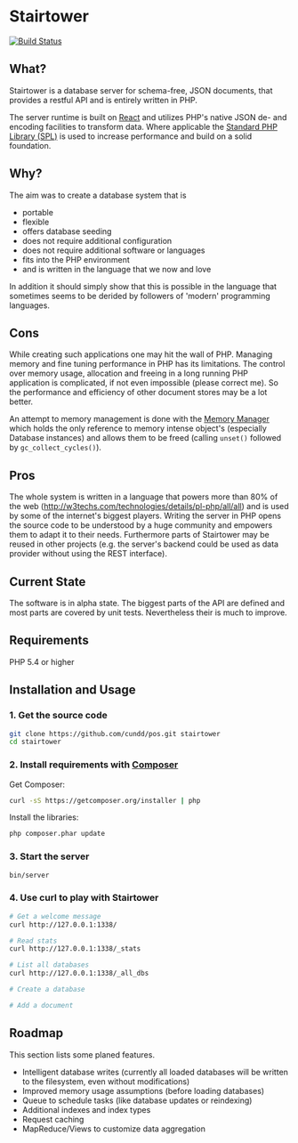 Stairtower
==========

[![Build Status](https://travis-ci.org/cundd/pos.svg?branch=master)](https://travis-ci.org/cundd/pos)

What?
-----

Stairtower is a database server for schema-free, JSON documents, that provides a restful API and is entirely written in PHP.

The server runtime is built on [React](http://reactphp.org/) and utilizes PHP's native JSON de- and encoding facilities to transform data. Where applicable the [Standard PHP Library (SPL)](http://php.net/manual/de/book.spl.php) is used to increase performance and build on a solid foundation.


Why?
----

The aim was to create a database system that is 
- portable
- flexible
- offers database seeding
- does not require additional configuration
- does not require additional software or languages
- fits into the PHP environment
- and is written in the language that we now and love

In addition it should simply show that this is possible in the language that sometimes seems to be derided by followers of 'modern' programming languages.


Cons
----

While creating such applications one may hit the wall of PHP. Managing memory and fine tuning performance in PHP has its limitations. The control over memory usage, allocation and freeing in a long running PHP application is complicated, if not even impossible (please correct me). So the performance and efficiency of other document stores may be a lot better. 

An attempt to memory management is done with the [Memory Manager](https://github.com/cundd/pos/blob/develop/Classes/Memory/Manager.php) which holds the only reference to memory intense object's (especially Database instances) and allows them to be freed (calling `unset()` followed by `gc_collect_cycles()`).


Pros
----

The whole system is written in a language that powers more than 80% of the web (http://w3techs.com/technologies/details/pl-php/all/all) and is used by some of the internet's biggest players. Writing the server in PHP opens the source code to be understood by a huge community and empowers them to adapt it to their needs. Furthermore parts of Stairtower may be reused in other projects (e.g. the server's backend could be used as data provider without using the REST interface).


Current State
-------------

The software is in alpha state. The biggest parts of the API are defined and most parts are covered by unit tests. Nevertheless their is much to improve.


Requirements
------------

PHP 5.4 or higher


Installation and Usage
----------------------

### 1. Get the source code

```bash
git clone https://github.com/cundd/pos.git stairtower
cd stairtower
```

### 2. Install requirements with [Composer](https://getcomposer.org)

Get Composer:

```bash
curl -sS https://getcomposer.org/installer | php
```

Install the libraries:

```bash
php composer.phar update
```

### 3. Start the server

```bash
bin/server
```

### 4. Use curl to play with Stairtower

```bash
# Get a welcome message
curl http://127.0.0.1:1338/

# Read stats
curl http://127.0.0.1:1338/_stats

# List all databases
curl http://127.0.0.1:1338/_all_dbs

# Create a database

# Add a document

```


Roadmap
-------

This section lists some planed features.

- Intelligent database writes (currently all loaded databases will be written to the filesystem, even without modifications)
- Improved memory usage assumptions (before loading databases)
- Queue to schedule tasks (like database updates or reindexing)
- Additional indexes and index types
- Request caching
- MapReduce/Views to customize data aggregation


